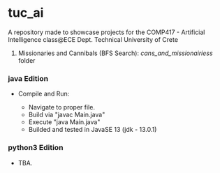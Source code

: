 # tuc_ai
A repository made to showcase projects for the COMP417 - Artificial Intelligence class@ECE Dept. Technical University of Crete

1. Missionaries and Cannibals (BFS Search): *cans_and_missionairiess* folder

### java Edition

- Compile and Run:

  - Navigate to proper file.
  - Build via "javac Main.java"
  - Execute "java Main.java"
  - Builded and tested in JavaSE 13 (jdk - 13.0.1)
  
### python3 Edition

- TBA.
